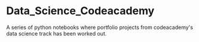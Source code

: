 # Data_Science_Codeacademy

A series of python notebooks where portfolio projects from codeacademy's data science track has been worked out. 
